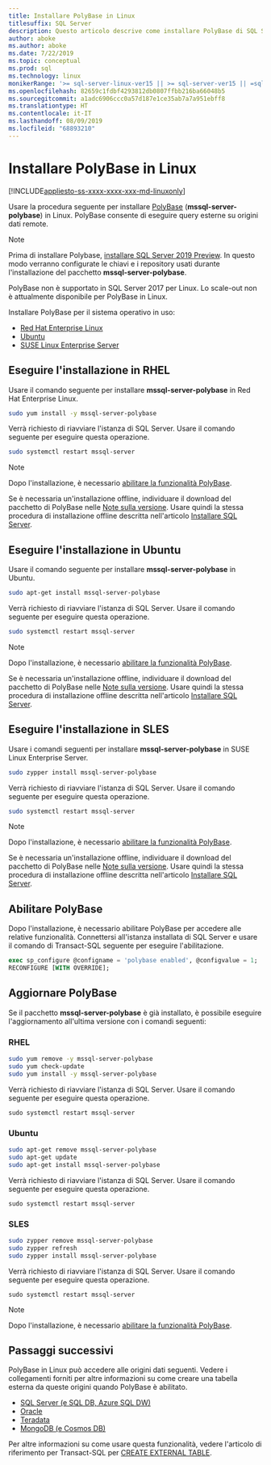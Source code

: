 ```yaml
---
title: Installare PolyBase in Linux
titlesuffix: SQL Server
description: Questo articolo descrive come installare PolyBase di SQL Server in Linux.
author: aboke
ms.author: aboke
ms.date: 7/22/2019
ms.topic: conceptual
ms.prod: sql
ms.technology: linux
monikerRange: '>= sql-server-linux-ver15 || >= sql-server-ver15 || =sqlallproducts-allversions'
ms.openlocfilehash: 82659c1fdbf4293812db0807ffbb216ba66048b5
ms.sourcegitcommit: a1adc6906ccc0a57d187e1ce35ab7a7a951ebff8
ms.translationtype: HT
ms.contentlocale: it-IT
ms.lasthandoff: 08/09/2019
ms.locfileid: "68893210"
---
```

# <a name="install-polybase-on-linux"></a>Installare PolyBase in Linux

[!INCLUDE[appliesto-ss-xxxx-xxxx-xxx-md-linuxonly](../../includes/appliesto-ss-xxxx-xxxx-xxx-md-linuxonly.md)]

Usare la procedura seguente per installare [PolyBase](../../relational-databases/search/full-text-search.md) (**mssql-server-polybase**) in Linux. PolyBase consente di eseguire query esterne su origini dati remote. 

>[!NOTE]
> Prima di installare Polybase, [installare SQL Server 2019 Preview](../../linux/sql-server-linux-setup.md#platforms). In questo modo verranno configurate le chiavi e i repository usati durante l'installazione del pacchetto **mssql-server-polybase**.
>
> PolyBase non è supportato in SQL Server 2017 per Linux.
> Lo scale-out non è attualmente disponibile per PolyBase in Linux.

Installare PolyBase per il sistema operativo in uso:

- [Red Hat Enterprise Linux](#RHEL)
- [Ubuntu](#ubuntu)
- [SUSE Linux Enterprise Server](#SLES)



## <a name="RHEL">Eseguire l'installazione in RHEL</a>

Usare il comando seguente per installare **mssql-server-polybase** in Red Hat Enterprise Linux. 

```bash
sudo yum install -y mssql-server-polybase
```

Verrà richiesto di riavviare l'istanza di SQL Server. Usare il comando seguente per eseguire questa operazione.

```bash
sudo systemctl restart mssql-server
```

>[!NOTE]
>Dopo l'installazione, è necessario [abilitare la funzionalità PolyBase](#enable).

Se è necessaria un'installazione offline, individuare il download del pacchetto di PolyBase nelle [Note sulla versione](../../linux/sql-server-linux-release-notes.md). Usare quindi la stessa procedura di installazione offline descritta nell'articolo [Installare SQL Server](../../linux/sql-server-linux-setup.md#offline).

## <a name="ubuntu">Eseguire l'installazione in Ubuntu</a>

Usare il comando seguente per installare **mssql-server-polybase** in Ubuntu. 

```bash
sudo apt-get install mssql-server-polybase
```

Verrà richiesto di riavviare l'istanza di SQL Server. Usare il comando seguente per eseguire questa operazione.

```bash
sudo systemctl restart mssql-server
```

>[!NOTE]
>Dopo l'installazione, è necessario [abilitare la funzionalità PolyBase](#enable).

Se è necessaria un'installazione offline, individuare il download del pacchetto di PolyBase nelle [Note sulla versione](../../linux/sql-server-linux-release-notes.md). Usare quindi la stessa procedura di installazione offline descritta nell'articolo [Installare SQL Server](../../linux/sql-server-linux-setup.md#offline).

## <a name="SLES">Eseguire l'installazione in SLES</a>

Usare i comandi seguenti per installare **mssql-server-polybase** in SUSE Linux Enterprise Server. 

```bash
sudo zypper install mssql-server-polybase
```

Verrà richiesto di riavviare l'istanza di SQL Server. Usare il comando seguente per eseguire questa operazione.

```bash
sudo systemctl restart mssql-server
```

>[!NOTE]
>Dopo l'installazione, è necessario [abilitare la funzionalità PolyBase](#enable).


Se è necessaria un'installazione offline, individuare il download del pacchetto di PolyBase nelle [Note sulla versione](../../linux/sql-server-linux-release-notes.md). Usare quindi la stessa procedura di installazione offline descritta nell'articolo [Installare SQL Server](../../linux/sql-server-linux-setup.md#offline).


## <a name="enable">Abilitare PolyBase</a> 

Dopo l'installazione, è necessario abilitare PolyBase per accedere alle relative funzionalità. Connettersi all'istanza installata di SQL Server e usare il comando di Transact-SQL seguente per eseguire l'abilitazione.

```sql
exec sp_configure @configname = 'polybase enabled', @configvalue = 1;
RECONFIGURE [WITH OVERRIDE];
```

## <a name="update-polybase"></a>Aggiornare PolyBase

Se il pacchetto **mssql-server-polybase** è già installato, è possibile eseguire l'aggiornamento all'ultima versione con i comandi seguenti:

### <a name="rhel"></a>RHEL

```bash
sudo yum remove -y mssql-server-polybase
sudo yum check-update
sudo yum install -y mssql-server-polybase
```

Verrà richiesto di riavviare l'istanza di SQL Server. Usare il comando seguente per eseguire questa operazione.

```
sudo systemctl restart mssql-server
```

### <a name="ubuntu"></a>Ubuntu

```bash
sudo apt-get remove mssql-server-polybase
sudo apt-get update 
sudo apt-get install mssql-server-polybase
```

Verrà richiesto di riavviare l'istanza di SQL Server. Usare il comando seguente per eseguire questa operazione.

```
sudo systemctl restart mssql-server
```

### <a name="sles"></a>SLES

```bash
sudo zypper remove mssql-server-polybase
sudo zypper refresh
sudo zypper install mssql-server-polybase
```

Verrà richiesto di riavviare l'istanza di SQL Server. Usare il comando seguente per eseguire questa operazione.

```
sudo systemctl restart mssql-server
```

>[!NOTE]
>Dopo l'installazione, è necessario [abilitare la funzionalità PolyBase](#enable).

## <a name="next-steps"></a>Passaggi successivi

PolyBase in Linux può accedere alle origini dati seguenti. Vedere i collegamenti forniti per altre informazioni su come creare una tabella esterna da queste origini quando PolyBase è abilitato. 

- [SQL Server (e SQL DB, Azure SQL DW)](../../relational-databases/polybase/polybase-configure-sql-server.md)
- [Oracle](../../relational-databases/polybase/polybase-configure-oracle.md)
- [Teradata](../../relational-databases/polybase/polybase-configure-teradata.md)
- [MongoDB (e Cosmos DB)](../../relational-databases/polybase/polybase-configure-mongodb.md)

Per altre informazioni su come usare questa funzionalità, vedere l'articolo di riferimento per Transact-SQL per [CREATE EXTERNAL TABLE](../../t-sql/statements/create-external-table-transact-sql.md).
